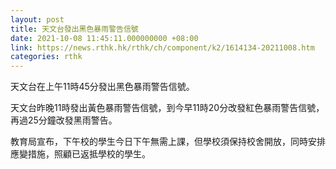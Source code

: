```yaml
---
layout: post
title: 天文台發出黑色暴雨警告信號
date: 2021-10-08 11:45:11.000000000 +08:00
link: https://news.rthk.hk/rthk/ch/component/k2/1614134-20211008.htm
categories: rthk
---
```


天文台在上午11時45分發出黑色暴雨警告信號。

天文台昨晚11時發出黃色暴雨警告信號，到今早11時20分改發紅色暴雨警告信號，再過25分鐘改發黑雨警告。

教育局宣布，下午校的學生今日下午無需上課，但學校須保持校舍開放，同時安排應變措施，照顧已返抵學校的學生。
